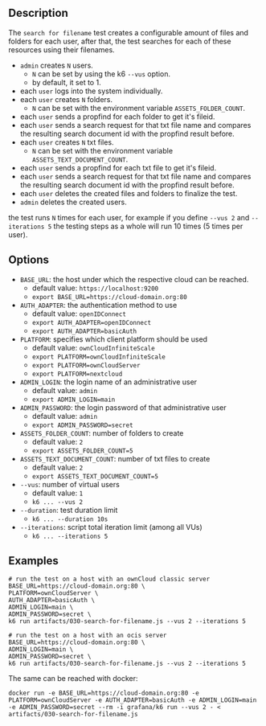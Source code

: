 ## Description
The `search for filename` test creates a configurable amount of files and folders for each user,
after that, the test searches for each of these resources using their filenames. 

* `admin` creates `N` users.
  * `N` can be set by using the k6 `--vus` option.
  * by default, it set to 1.
* each `user` logs into the system individually.
* each `user` creates `N` folders.
  * `N` can be set with the environment variable `ASSETS_FOLDER_COUNT`.
* each `user` sends a propfind for each folder to get it's fileid.
* each `user` sends a search request for that txt file name and compares
  the resulting search document id with the propfind result before.
* each `user` creates `N` txt files.
  * `N` can be set with the environment variable `ASSETS_TEXT_DOCUMENT_COUNT`.
* each `user` sends a propfind for each txt file to get it's fileid.
* each `user` sends a search request for that txt file name and compares
  the resulting search document id with the propfind result before.
* each `user` deletes the created files and folders to finalize the test.
* `admin` deletes the created users.

the test runs `N` times for each user, for example if you define `--vus 2` and `--iterations 5`
the testing steps as a whole will run 10 times (5 times per user).

## Options
* `BASE_URL`: the host under which the respective cloud can be reached.
  * default value: `https://localhost:9200`
  * `export BASE_URL=https://cloud-domain.org:80`
* `AUTH_ADAPTER`: the authentication method to use
  * default value: `openIDConnect`
  * `export AUTH_ADAPTER=openIDConnect`
  * `export AUTH_ADAPTER=basicAuth`
* `PLATFORM`: specifies which client platform should be used
  * default value: `ownCloudInfiniteScale`
  * `export PLATFORM=ownCloudInfiniteScale`
  * `export PLATFORM=ownCloudServer`
  * `export PLATFORM=nextcloud`
* `ADMIN_LOGIN`: the login name of an administrative user
  * default value: `admin`
  * `export ADMIN_LOGIN=main`
* `ADMIN_PASSWORD`: the login password of that administrative user
  * default value: `admin`
  * `export ADMIN_PASSWORD=secret`
* `ASSETS_FOLDER_COUNT`: number of folders to create
  * default value: `2`
  * `export ASSETS_FOLDER_COUNT=5`
* `ASSETS_TEXT_DOCUMENT_COUNT`: number of txt files to create
  * default value: `2`
  * `export ASSETS_TEXT_DOCUMENT_COUNT=5`
* `--vus`: number of virtual users
  * default value: `1`
  * `k6 ... --vus 2`
* `--duration`: test duration limit
  * `k6 ... --duration 10s`
* `--iterations`: script total iteration limit (among all VUs)
  * `k6 ... --iterations 5`

## Examples
```shell
# run the test on a host with an ownCloud classic server
BASE_URL=https://cloud-domain.org:80 \
PLATFORM=ownCloudServer \
AUTH_ADAPTER=basicAuth \
ADMIN_LOGIN=main \
ADMIN_PASSWORD=secret \
k6 run artifacts/030-search-for-filename.js --vus 2 --iterations 5

# run the test on a host with an ocis server
BASE_URL=https://cloud-domain.org:80 \
ADMIN_LOGIN=main \
ADMIN_PASSWORD=secret \
k6 run artifacts/030-search-for-filename.js --vus 2 --iterations 5
```

The same can be reached with docker:
```shell
docker run -e BASE_URL=https://cloud-domain.org:80 -e PLATFORM=ownCloudServer -e AUTH_ADAPTER=basicAuth -e ADMIN_LOGIN=main -e ADMIN_PASSWORD=secret --rm -i grafana/k6 run --vus 2 - < artifacts/030-search-for-filename.js
```
